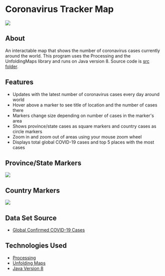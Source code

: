 # Coronavirus Tracker Map
![](https://i.imgur.com/0BklQuh.jpeg)

## About
An interactable map that shows the number of coronavirus cases currently around the world. This program uses the Processing and the UnfoldingMaps library and runs on Java version 8. Source code is <a href="https://github.com/zeen7/CoronavirusTrackerMap/tree/master/src/coronavirusTracker" target="_blank">src folder</a>.

## Features
- Updates with the latest number of coronavirus cases every day around world
- Hover above a marker to see title of location and the number of cases there
- Markers change size depending on number of cases in the marker's area
- Shows province/state cases as square markers and country cases as circle markers
- Zoom in and zoom out of areas using your mouse zoom wheel 
- Displays total global COVID-19 cases and top 5 places with the most cases

## Province/State Markers
![](https://i.imgur.com/1mBq61L.jpg)
## Country Markers
![](https://i.imgur.com/0BqRnfu.jpg)

## Data Set Source
- <a href="https://github.com/CSSEGISandData/COVID-19/blob/master/csse_covid_19_data/csse_covid_19_time_series/time_series_covid19_confirmed_global.csv" target="_blank">Global Confirmed COVID-19 Cases</a> 

## Technologies Used
- <a href="https://processing.org/" target="_blank">Processing</a> 
- <a href="http://unfoldingmaps.org/" target="_blank">Unfolding Maps</a> 
- <a href="https://java.com/en/download/manual.jsp" target="_blank">Java Version 8</a> 
